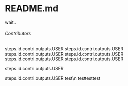 # README.md

wait.. 

###### Contributors

steps.id.contri.outputs.USER
steps.id.contri.outputs.USER
steps.id.contri.outputs.USER
steps.id.contri.outputs.USER
steps.id.contri.outputs.USER
steps.id.contri.outputs.USER

steps.id.contri.outputs.USER

steps.id.contri.outputs.USER
test\n
testtesttest